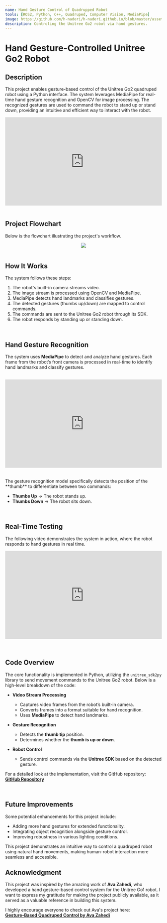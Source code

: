 ```yaml
---
name: Hand Gesture Control of Quadrupped Robot
tools: [ROS2, Python, C++, Quadruped, Computer Vision, MediaPipe]
image: https://github.com/h-naderi/h-naderi.github.io/blob/master/assets/1-hand-gesture-intro.gif?raw=true
description: Controling the Unitree Go2 robot via hand gestures.
---
```


# Hand Gesture-Controlled Unitree Go2 Robot

## **Description**
This project enables gesture-based control of the Unitree Go2 quadruped robot using a Python interface. The system leverages MediaPipe for real-time hand gesture recognition and OpenCV for image processing. The recognized gestures are used to command the robot to stand up or stand down, providing an intuitive and efficient way to interact with the robot.

<div style="position: relative; padding-bottom: 56.25%; height: 0; overflow: hidden;">
    <iframe src="https://www.youtube.com/embed/hJjrWiqMabM" 
            frameborder="0" allowfullscreen
            style="position: absolute; top: 0; left: 0; width: 100%; height: 100%;">
    </iframe>
</div>
<br>

## **Project Flowchart**
Below is the flowchart illustrating the project's workflow.

<center><img src="{{ site.url }}{{ site.baseurl }}/assets/1-hand-gesture-flowchart.png"/></center>

<br>

## **How It Works**
The system follows these steps:

1. The robot's built-in camera streams video.
2. The image stream is processed using OpenCV and MediaPipe.
3. MediaPipe detects hand landmarks and classifies gestures.
4. The detected gestures (thumbs up/down) are mapped to control commands.
5. The commands are sent to the Unitree Go2 robot through its SDK.
6. The robot responds by standing up or standing down.

<br>

## **Hand Gesture Recognition**
The system uses **MediaPipe** to detect and analyze hand gestures. Each frame from the robot’s front camera is processed in real-time to identify hand landmarks and classify gestures.
<br>
<br>
<div style="position: relative; padding-bottom: 56.25%; height: 0; overflow: hidden;">
    <iframe src="https://www.youtube.com/watch?v=-5frhPR1_o4" 
            frameborder="0" allowfullscreen
            style="position: absolute; top: 0; left: 0; width: 100%; height: 100%;">
    </iframe>
</div>
<br>
<br>
The gesture recognition model specifically detects the position of the **thumb** to differentiate between two commands:

- **Thumbs Up** → The robot stands up.
- **Thumbs Down** → The robot sits down.

<br>

## **Real-Time Testing**
The following video demonstrates the system in action, where the robot responds to hand gestures in real time.
<br>
<div style="position: relative; padding-bottom: 56.25%; height: 0; overflow: hidden;">
    <iframe src="https://www.youtube.com/embed/hJjrWiqMabM" 
            frameborder="0" allowfullscreen
            style="position: absolute; top: 0; left: 0; width: 100%; height: 100%;">
    </iframe>
</div>
<br>
<br>

## **Code Overview**
The core functionality is implemented in Python, utilizing the `unitree_sdk2py` library to send movement commands to the Unitree Go2 robot. Below is a high-level breakdown of the code:

- **Video Stream Processing**  
  - Captures video frames from the robot’s built-in camera.
  - Converts frames into a format suitable for hand recognition.
  - Uses **MediaPipe** to detect hand landmarks.

- **Gesture Recognition**  
  - Detects the **thumb tip** position.
  - Determines whether the **thumb is up or down**.

- **Robot Control**  
  - Sends control commands via the **Unitree SDK** based on the detected gesture.

For a detailed look at the implementation, visit the GitHub repository:  
[**GitHub Repository**](https://github.com/h-naderi/hand_gesture_unitree/tree/master)

<br>

## **Future Improvements**
Some potential enhancements for this project include:
- Adding more hand gestures for extended functionality.
- Integrating object recognition alongside gesture control.
- Improving robustness in various lighting conditions.

This project demonstrates an intuitive way to control a quadruped robot using natural hand movements, making human-robot interaction more seamless and accessible.

## **Acknowledgment**
This project was inspired by the amazing work of **Ava Zahedi**, who developed a hand gesture-based control system for the Unitree Go1 robot. I want to express my gratitude for making the project publicly available, as it served as a valuable reference in building this system.

I highly encourage everyone to check out Ava's project here:  
[**Gesture-Based Quadruped Control by Ava Zahedi**](https://avazahedi.github.io/projects/04-hgr-go1)

